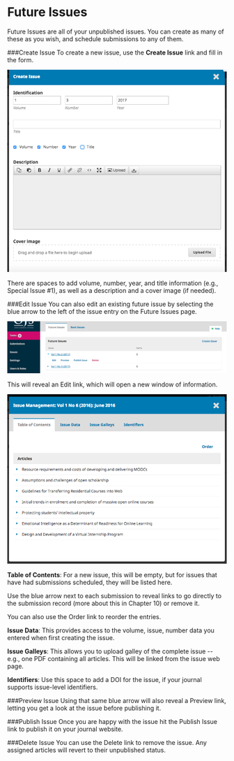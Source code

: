 # Future Issues

Future Issues are all of your unpublished issues. You can create as many of these as you wish, and schedule submissions to any of them.

###Create Issue
To create a new issue, use the **Create Issue** link and fill in the form.

![](learning-ojs-3-issues-create.png)

There are spaces to add volume, number, year, and title information (e.g., Special Issue #1), as well as a description and a cover image (if needed).

###Edit Issue
You can also edit an existing future issue by selecting the blue arrow to the left of the issue entry on the Future Issues page.

![](learning-ojs-3-issues-edit.png)

This will reveal an Edit link, which will open a new window of information.

![](learning-ojs-3-issues-details.png)

**Table of Contents**: For a new issue, this will be empty, but for issues that have had submissions scheduled, they will be listed here.

Use the blue arrow next to each submission to reveal links to go directly to the submission record (more about this in Chapter 10) or remove it.

You can also use the Order link to reorder the entries.

**Issue Data**: This provides access to the volume, issue, number data you entered when first creating the issue.

**Issue Galleys**: This allows you to upload galley of the complete issue -- e.g., one PDF containing all articles. This will be linked from the issue web page.

**Identifiers**: Use this space to add a DOI for the issue, if your journal supports issue-level identifiers.


###Preview Issue
Using that same blue arrow will also reveal a Preview link, letting you get a look at the issue before publishing it.

###Publish Issue
Once you are happy with the issue hit the Publish Issue link to publish it on your journal website.

###Delete Issue
You can use the Delete link to remove the issue. Any assigned articles will revert to their unpublished status.
